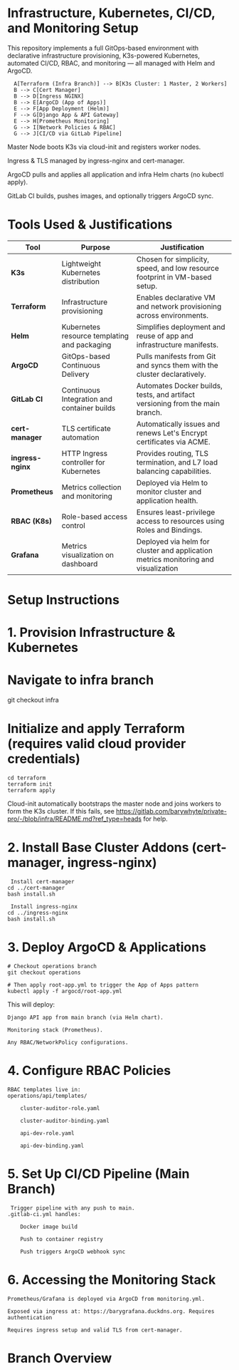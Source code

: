 # Infrastructure, Kubernetes, CI/CD, and Monitoring Setup

This repository implements a full GitOps-based environment with declarative infrastructure provisioning, K3s-powered Kubernetes, automated CI/CD, RBAC, and monitoring — all managed with Helm and ArgoCD.

```
  A[Terraform (Infra Branch)] --> B[K3s Cluster: 1 Master, 2 Workers]
  B --> C[Cert Manager]
  B --> D[Ingress NGINX]
  B --> E[ArgoCD (App of Apps)]
  E --> F[App Deployment (Helm)]
  F --> G[Django App & API Gateway]
  E --> H[Prometheus Monitoring]
  G --> I[Network Policies & RBAC]
  G --> J[CI/CD via GitLab Pipeline]
  ```

Master Node boots K3s via cloud-init and registers worker nodes.

Ingress & TLS managed by ingress-nginx and cert-manager.

ArgoCD pulls and applies all application and infra Helm charts (no kubectl apply).

GitLab CI builds, pushes images, and optionally triggers ArgoCD sync.

# Tools Used & Justifications

| Tool             | Purpose                                     | Justification                                                                      |
|------------------|---------------------------------------------|-------------------------------------------------------------------------------     |
| **K3s**          | Lightweight Kubernetes distribution          | Chosen for simplicity, speed, and low resource footprint in VM-based setup.       |
| **Terraform**    | Infrastructure provisioning                  | Enables declarative VM and network provisioning across environments.              |
| **Helm**         | Kubernetes resource templating and packaging | Simplifies deployment and reuse of app and infrastructure manifests.              |
| **ArgoCD**       | GitOps-based Continuous Delivery             | Pulls manifests from Git and syncs them with the cluster declaratively.           |
| **GitLab CI**    | Continuous Integration and container builds  | Automates Docker builds, tests, and artifact versioning from the main branch.     |
| **cert-manager** | TLS certificate automation                   | Automatically issues and renews Let's Encrypt certificates via ACME.              |
| **ingress-nginx**| HTTP Ingress controller for Kubernetes       | Provides routing, TLS termination, and L7 load balancing capabilities.            |
| **Prometheus**   | Metrics collection and monitoring            | Deployed via Helm to monitor cluster and application health.                      |
| **RBAC (K8s)**   | Role-based access control                    | Ensures least-privilege access to resources using Roles and Bindings.             |
| **Grafana**      | Metrics visualization on dashboard           | Deployed via helm for cluster and application metrics monitoring and visualization|



# Setup Instructions
# 1. Provision Infrastructure & Kubernetes

# Navigate to infra branch
git checkout infra

# Initialize and apply Terraform (requires valid cloud provider credentials)
```
cd terraform
terraform init
terraform apply
```

Cloud-init automatically bootstraps the master node and joins workers to form the K3s cluster. If this fails, see https://gitlab.com/barywhyte/private-pro/-/blob/infra/README.md?ref_type=heads for help.

# 2. Install Base Cluster Addons (cert-manager, ingress-nginx)
```
 Install cert-manager
cd ../cert-manager
bash install.sh

 Install ingress-nginx
cd ../ingress-nginx
bash install.sh
```
# 3. Deploy ArgoCD & Applications
```
# Checkout operations branch
git checkout operations

# Then apply root-app.yml to trigger the App of Apps pattern
kubectl apply -f argocd/root-app.yml
```

This will deploy:

    Django API app from main branch (via Helm chart).

    Monitoring stack (Prometheus).

    Any RBAC/NetworkPolicy configurations.

# 4. Configure RBAC Policies
```
RBAC templates live in:
operations/api/templates/

    cluster-auditor-role.yaml

    cluster-auditor-binding.yaml

    api-dev-role.yaml

    api-dev-binding.yaml
```

# 5. Set Up CI/CD Pipeline (Main Branch)

     Trigger pipeline with any push to main.
    .gitlab-ci.yml handles:

        Docker image build

        Push to container registry

        Push triggers ArgoCD webhook sync


# 6. Accessing the Monitoring Stack

    Prometheus/Grafana is deployed via ArgoCD from monitoring.yml.

    Exposed via ingress at: https://barygrafana.duckdns.org. Requires authentication

    Requires ingress setup and valid TLS from cert-manager.


# Branch Overview
